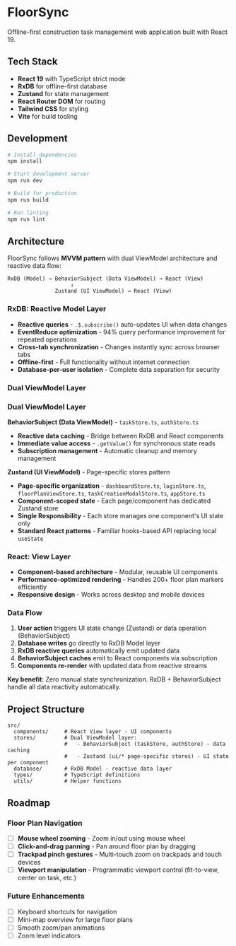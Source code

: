 # FloorSync

Offline-first construction task management web application built with React 19.

## Tech Stack

- **React 19** with TypeScript strict mode
- **RxDB** for offline-first database
- **Zustand** for state management
- **React Router DOM** for routing
- **Tailwind CSS** for styling
- **Vite** for build tooling

## Development

```bash
# Install dependencies
npm install

# Start development server
npm run dev

# Build for production
npm run build

# Run linting
npm run lint
```

## Architecture

FloorSync follows **MVVM pattern** with dual ViewModel architecture and reactive data flow:

```
RxDB (Model) → BehaviorSubject (Data ViewModel) → React (View)
                    ↓
               Zustand (UI ViewModel) → React (View)
```

### RxDB: Reactive Model Layer
- **Reactive queries** - `.$.subscribe()` auto-updates UI when data changes
- **EventReduce optimization** - 94% query performance improvement for repeated operations  
- **Cross-tab synchronization** - Changes instantly sync across browser tabs
- **Offline-first** - Full functionality without internet connection
- **Database-per-user isolation** - Complete data separation for security

### Dual ViewModel Layer

### Dual ViewModel Layer

**BehaviorSubject (Data ViewModel)** - `taskStore.ts`, `authStore.ts`  
- **Reactive data caching** - Bridge between RxDB and React components
- **Immediate value access** - `.getValue()` for synchronous state reads
- **Subscription management** - Automatic cleanup and memory management

**Zustand (UI ViewModel)** - Page-specific stores pattern  
- **Page-specific organization** - `dashboardStore.ts`, `loginStore.ts`, `floorPlanViewStore.ts`, `taskCreationModalStore.ts`, `appStore.ts`
- **Component-scoped state** - Each page/component has dedicated Zustand store  
- **Single Responsibility** - Each store manages one component's UI state only
- **Standard React patterns** - Familiar hooks-based API replacing local `useState`

### React: View Layer
- **Component-based architecture** - Modular, reusable UI components
- **Performance-optimized rendering** - Handles 200+ floor plan markers efficiently
- **Responsive design** - Works across desktop and mobile devices

### Data Flow
1. **User action** triggers UI state change (Zustand) or data operation (BehaviorSubject)
2. **Database writes** go directly to RxDB Model layer  
3. **RxDB reactive queries** automatically emit updated data
4. **BehaviorSubject caches** emit to React components via subscription
5. **Components re-render** with updated data from reactive streams

**Key benefit**: Zero manual state synchronization. RxDB + BehaviorSubject handle all data reactivity automatically.

## Project Structure

```
src/
  components/     # React View layer - UI components
  stores/         # Dual ViewModel layer:
                  #   - BehaviorSubject (taskStore, authStore) - data caching
                  #   - Zustand (ui/* page-specific stores) - UI state per component  
  database/       # RxDB Model - reactive data layer
  types/          # TypeScript definitions
  utils/          # Helper functions
```

## Roadmap

### Floor Plan Navigation

- [ ] **Mouse wheel zooming** - Zoom in/out using mouse wheel
- [ ] **Click-and-drag panning** - Pan around floor plan by dragging
- [ ] **Trackpad pinch gestures** - Multi-touch zoom on trackpads and touch devices
- [ ] **Viewport manipulation** - Programmatic viewport control (fit-to-view, center on task, etc.)

### Future Enhancements

- [ ] Keyboard shortcuts for navigation
- [ ] Mini-map overview for large floor plans
- [ ] Smooth zoom/pan animations
- [ ] Zoom level indicators
